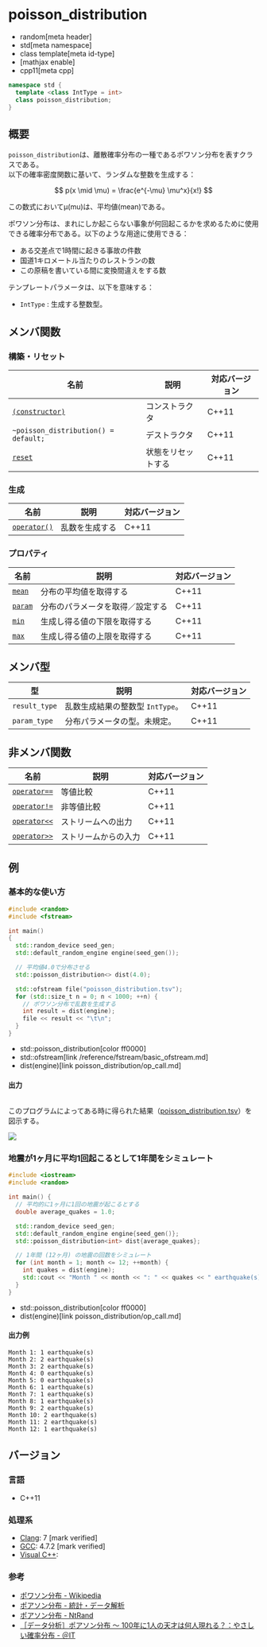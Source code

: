 # poisson_distribution
* random[meta header]
* std[meta namespace]
* class template[meta id-type]
* [mathjax enable]
* cpp11[meta cpp]

```cpp
namespace std {
  template <class IntType = int>
  class poisson_distribution;
}
```

## 概要
`poisson_distribution`は、離散確率分布の一種であるポワソン分布を表すクラスである。  
以下の確率密度関数に基いて、ランダムな整数を生成する：

$$ p(x \mid \mu) = \frac{e^{-\mu} \mu^x}{x!} $$


この数式においてμ(mu)は、平均値(mean)である。


ポワソン分布は、まれにしか起こらない事象が何回起こるかを求めるために使用できる確率分布である。以下のような用途に使用できる：

- ある交差点で1時間に起きる事故の件数
- 国道1キロメートル当たりのレストランの数
- この原稿を書いている間に変換間違えをする数


テンプレートパラメータは、以下を意味する：

- `IntType` : 生成する整数型。


## メンバ関数
### 構築・リセット

| 名前 | 説明 | 対応バージョン |
|-------------------------------------------------------------------|--------------------|-------|
| [`(constructor)`](poisson_distribution/op_constructor.md)       | コンストラクタ     | C++11 |
| `~poisson_distribution() = default;`                              | デストラクタ       | C++11 |
| [`reset`](poisson_distribution/reset.md)                        | 状態をリセットする | C++11 |


### 生成

| 名前 | 説明 | 対応バージョン |
|---------------------------------------------------|----------------|-------|
| [`operator()`](poisson_distribution/op_call.md) | 乱数を生成する | C++11 |


### プロパティ

| 名前 | 説明 | 対応バージョン |
|--------------------------------------------|----------------------------------|-------|
| [`mean`](poisson_distribution/mean.md)   | 分布の平均値を取得する           | C++11 |
| [`param`](poisson_distribution/param.md) | 分布のパラメータを取得／設定する | C++11 |
| [`min`](poisson_distribution/min.md)     | 生成し得る値の下限を取得する   | C++11 |
| [`max`](poisson_distribution/max.md)     | 生成し得る値の上限を取得する   | C++11 |


## メンバ型

| 型 | 説明 | 対応バージョン |
|---------------|-------------------|-------|
| `result_type` | 乱数生成結果の整数型 `IntType`。 | C++11 |
| `param_type`  | 分布パラメータの型。未規定。 | C++11 |


## 非メンバ関数

| 名前 | 説明 | 対応バージョン |
|--------------------------------------------------------|----------------------|-------|
| [`operator==`](poisson_distribution/op_equal.md)     | 等値比較             | C++11 |
| [`operator!=`](poisson_distribution/op_not_equal.md) | 非等値比較           | C++11 |
| [`operator<<`](poisson_distribution/op_ostream.md)   | ストリームへの出力   | C++11 |
| [`operator>>`](poisson_distribution/op_istream.md)   | ストリームからの入力 | C++11 |


## 例
### 基本的な使い方
```cpp example
#include <random>
#include <fstream>

int main()
{
  std::random_device seed_gen;
  std::default_random_engine engine(seed_gen());

  // 平均値4.0で分布させる
  std::poisson_distribution<> dist(4.0);

  std::ofstream file("poisson_distribution.tsv");
  for (std::size_t n = 0; n < 1000; ++n) {
    // ポワソン分布で乱数を生成する
    int result = dist(engine);
    file << result << "\t\n";
  }
}
```
* std::poisson_distribution[color ff0000]
* std::ofstream[link /reference/fstream/basic_ofstream.md]
* dist(engine)[link poisson_distribution/op_call.md]

#### 出力
```
```

このプログラムによってある時に得られた結果（[poisson_distribution.tsv](https://raw.githubusercontent.com/cpprefjp/image/master/reference/random/poisson_distribution/poisson_distribution.tsv)）を図示する。 

![](https://raw.githubusercontent.com/cpprefjp/image/master/reference/random/poisson_distribution/poisson_distribution.png)


### 地震が1ヶ月に平均1回起こるとして1年間をシミュレート
```cpp example
#include <iostream>
#include <random>

int main() {
  // 平均的に1ヶ月に1回の地震が起こるとする
  double average_quakes = 1.0;

  std::random_device seed_gen;
  std::default_random_engine engine{seed_gen()};
  std::poisson_distribution<int> dist{average_quakes};

  // 1年間 (12ヶ月) の地震の回数をシミュレート
  for (int month = 1; month <= 12; ++month) {
    int quakes = dist(engine);
    std::cout << "Month " << month << ": " << quakes << " earthquake(s)\n";
  }
}
```
* std::poisson_distribution[color ff0000]
* dist(engine)[link poisson_distribution/op_call.md]

#### 出力例
```
Month 1: 1 earthquake(s)
Month 2: 2 earthquake(s)
Month 3: 2 earthquake(s)
Month 4: 0 earthquake(s)
Month 5: 0 earthquake(s)
Month 6: 1 earthquake(s)
Month 7: 1 earthquake(s)
Month 8: 1 earthquake(s)
Month 9: 2 earthquake(s)
Month 10: 2 earthquake(s)
Month 11: 2 earthquake(s)
Month 12: 1 earthquake(s)
```

## バージョン
### 言語
- C++11

### 処理系
- [Clang](/implementation.md#clang): 7 [mark verified]
- [GCC](/implementation.md#gcc): 4.7.2 [mark verified]
- [Visual C++](/implementation.md#visual_cpp): 

### 参考
- [ポワソン分布 - Wikipedia](https://ja.wikipedia.org/wiki/ポアソン分布)
- [ポアソン分布 - 統計・データ解析](https://okumuralab.org/~okumura/stat/poisson.html)
- [ポアソン分布 - NtRand](http://www.ntrand.com/jp/poisson-distribution/)
- [［データ分析］ポアソン分布 ～ 100年に1人の天才は何人現れる？：やさしい確率分布 - ＠IT](https://atmarkit.itmedia.co.jp/ait/articles/2407/11/news002.html)
